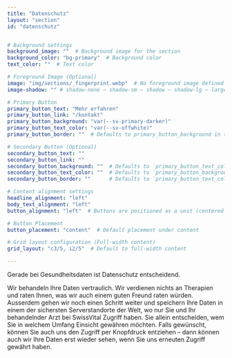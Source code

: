 ```yaml
---
title: "Datenschutz"
layout: "section"
id: "datenschutz"


# Background settings
background_image: ""  # Background image for the section
background_color: "bg-primary"  # Background color
text_color: ""  # Text color

# Foreground Image (Optional)
image: "img/sections/_fingerprint.webp"  # No foreground image defined
image-shadow: "" # shadow-none – shadow-sm – shadow – shadow-lg – large shadow 

# Primary Button
primary_button_text: "Mehr erfahren"
primary_button_link: "/kontakt"
primary_button_background: "var(--sv-primary-darker)"
primary_button_text_color: "var(--sv-offwhite)"
primary_button_border: ""  # Defaults to primary_button_background in the partial

# Secondary Button (Optional)
secondary_button_text: ""
secondary_button_link: ""
secondary_button_background: ""  # Defaults to `primary_button_text_color` if left empty
secondary_button_text_color: ""  # Defaults to `primary_button_background` if left empty
secondary_button_border: ""      # Defaults to `primary_button_text_color` if left empty (inverted colors)

# Content alignment settings
headline_alignment: "left"
body_text_alignment: "left"
button_alignment: "left"  # Buttons are positioned as a unit (centered by default)

# Button Placement
button_placement: "content"  # Default placement under content

# Grid layout configuration (Full-width content)
grid_layout: "c3/5, i2/5"  # Default to full-width content

---
```


Gerade bei Gesundheitsdaten ist Datenschutz entscheidend.

Wir behandeln Ihre Daten vertraulich. Wir verdienen nichts an Therapien und raten Ihnen, was wir auch einem guten Freund raten würden. Ausserdem gehen wir noch einen Schritt weiter und speichern Ihre Daten in einem der sichersten Serverstandorte der Welt, wo nur Sie und Ihr behandelnder Arzt bei SwissVital Zugriff haben. Sie allein entscheiden, wem Sie in welchem Umfang Einsicht gewähren möchten. Falls gewünscht, können Sie auch uns den Zugriff per Knopfdruck entziehen – dann können auch wir Ihre Daten erst wieder sehen, wenn Sie uns erneuten Zugriff gewährt haben.
